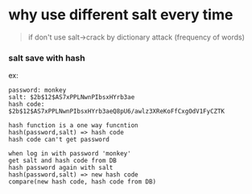 # why use different salt every time
> if don't use salt->crack by dictionary attack (frequency of words)

### salt save with hash
ex:
```
password: monkey
salt: $2b$12$AS7xPPLNwnPIbsxHYrb3ae
hash code: $2b$12$AS7xPPLNwnPIbsxHYrb3aeQ8pU6/awlz3XReKoFfCxgOdV1FyCZTK

hash function is a one way funcntion
hash(password,salt) => hash code
hash code can't get password

when log in with password 'monkey'
get salt and hash code from DB
hash password again with salt
hash(password,salt) => new hash code
compare(new hash code, hash code from DB)
```
